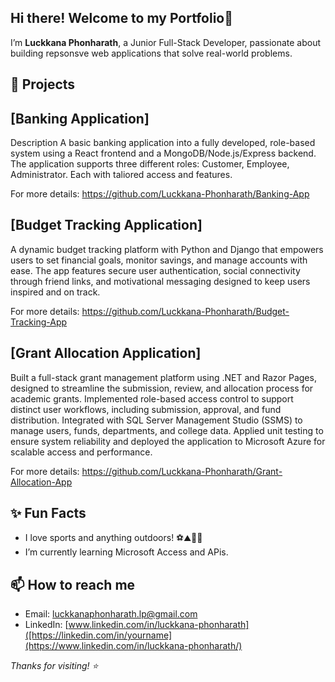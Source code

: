 ## Hi there! Welcome to my Portfolio👋 ##
I’m **Luckkana Phonharath**, a Junior Full-Stack Developer, passionate about building repsonsve web applications that solve real-world problems. 

## 🚀 Projects ##

## [Banking Application]
Description
 A basic banking application into a fully developed, role-based system using a React frontend and a MongoDB/Node.js/Express backend. The application supports three different roles: Customer, Employee, Administrator. Each with taliored access and features.

For more details: https://github.com/Luckkana-Phonharath/Banking-App

## [Budget Tracking Application]
A dynamic budget tracking platform with Python and Django that empowers users to set financial goals, monitor savings, and manage accounts with ease. The app features secure user authentication, social connectivity through friend links, and motivational messaging designed to keep users inspired and on track.

For more details: https://github.com/Luckkana-Phonharath/Budget-Tracking-App

 ## [Grant Allocation Application]

Built a full-stack grant management platform using .NET and Razor Pages, designed to streamline the submission, review, and allocation process for academic grants. Implemented role-based access control to support distinct user workflows, including submission, approval, and fund distribution.
Integrated with SQL Server Management Studio (SSMS) to manage users, funds, departments, and college data. Applied unit testing to ensure system reliability and deployed the application to Microsoft Azure for scalable access and performance.

For more details: https://github.com/Luckkana-Phonharath/Grant-Allocation-App
 
## ✨ Fun Facts ##
- I love sports and anything outdoors! ⚽⛰️🚴🎾
- I’m currently learning Microsoft Access and APis.  

## 📫 How to reach me ##
- Email: [luckkanaphonharath.lp@gmail.com](mailto:luckkanaphonharath.lp@gmail.com)
- LinkedIn: [www.linkedin.com/in/luckkana-phonharath]([https://linkedin.com/in/yourname](https://www.linkedin.com/in/luckkana-phonharath/)


_Thanks for visiting! ⭐️_
